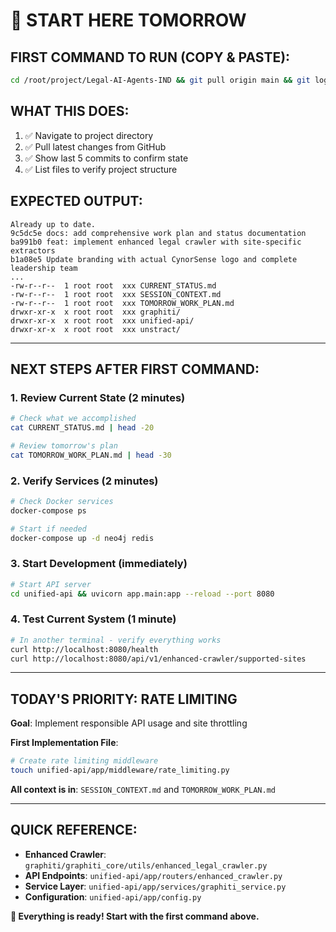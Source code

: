 # 🚀 START HERE TOMORROW

## **FIRST COMMAND TO RUN (COPY & PASTE):**

```bash
cd /root/project/Legal-AI-Agents-IND && git pull origin main && git log --oneline -5 && ls -la
```

## **WHAT THIS DOES:**
1. ✅ Navigate to project directory
2. ✅ Pull latest changes from GitHub  
3. ✅ Show last 5 commits to confirm state
4. ✅ List files to verify project structure

## **EXPECTED OUTPUT:**
```
Already up to date.
9c5dc5e docs: add comprehensive work plan and status documentation
ba991b0 feat: implement enhanced legal crawler with site-specific extractors
b1a08e5 Update branding with actual CynorSense logo and complete leadership team
...
-rw-r--r--  1 root root  xxx CURRENT_STATUS.md
-rw-r--r--  1 root root  xxx SESSION_CONTEXT.md
-rw-r--r--  1 root root  xxx TOMORROW_WORK_PLAN.md
drwxr-xr-x  x root root  xxx graphiti/
drwxr-xr-x  x root root  xxx unified-api/
drwxr-xr-x  x root root  xxx unstract/
```

---

## **NEXT STEPS AFTER FIRST COMMAND:**

### **1. Review Current State (2 minutes)**
```bash
# Check what we accomplished
cat CURRENT_STATUS.md | head -20

# Review tomorrow's plan
cat TOMORROW_WORK_PLAN.md | head -30
```

### **2. Verify Services (2 minutes)**
```bash
# Check Docker services
docker-compose ps

# Start if needed
docker-compose up -d neo4j redis
```

### **3. Start Development (immediately)**
```bash
# Start API server
cd unified-api && uvicorn app.main:app --reload --port 8080
```

### **4. Test Current System (1 minute)**
```bash
# In another terminal - verify everything works
curl http://localhost:8080/health
curl http://localhost:8080/api/v1/enhanced-crawler/supported-sites
```

---

## **TODAY'S PRIORITY: RATE LIMITING**

**Goal**: Implement responsible API usage and site throttling

**First Implementation File**:
```bash
# Create rate limiting middleware
touch unified-api/app/middleware/rate_limiting.py
```

**All context is in**: `SESSION_CONTEXT.md` and `TOMORROW_WORK_PLAN.md`

---

## **QUICK REFERENCE:**
- **Enhanced Crawler**: `graphiti/graphiti_core/utils/enhanced_legal_crawler.py`
- **API Endpoints**: `unified-api/app/routers/enhanced_crawler.py`  
- **Service Layer**: `unified-api/app/services/graphiti_service.py`
- **Configuration**: `unified-api/app/config.py`

**🎯 Everything is ready! Start with the first command above.**